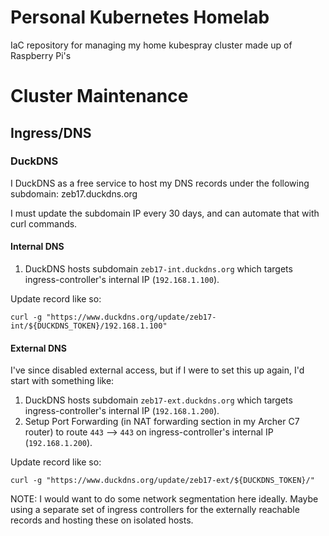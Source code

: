 # Personal Kubernetes Homelab
IaC repository for managing my home kubespray cluster made up of Raspberry Pi's

# Cluster Maintenance

<TBD>

## Ingress/DNS

### DuckDNS

I DuckDNS as a free service to host my DNS records under the following subdomain: zeb17.duckdns.org

I must update the subdomain IP every 30 days, and can automate that with curl commands.

#### Internal DNS

1. DuckDNS hosts subdomain `zeb17-int.duckdns.org` which targets ingress-controller's internal IP (`192.168.1.100`).

Update record like so:

```
curl -g "https://www.duckdns.org/update/zeb17-int/${DUCKDNS_TOKEN}/192.168.1.100"
```

#### External DNS

I've since disabled external access, but if I were to set this up again, I'd start with something like:

1. DuckDNS hosts subdomain `zeb17-ext.duckdns.org` which targets ingress-controller's internal IP (`192.168.1.200`).
1. Setup Port Forwarding (in NAT forwarding section in my Archer C7 router) to route `443` --> `443` on ingress-controller's internal IP (`192.168.1.200`).

Update record like so:

```
curl -g "https://www.duckdns.org/update/zeb17-ext/${DUCKDNS_TOKEN}/"
```

NOTE: I would want to do some network segmentation here ideally. Maybe using a separate set of ingress controllers for the externally reachable records and hosting these on isolated hosts.
